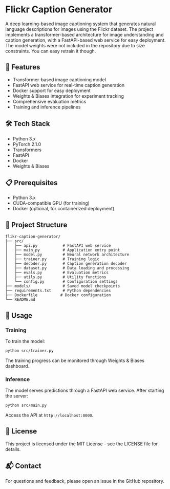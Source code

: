 # Flickr Caption Generator

A deep learning-based image captioning system that generates natural language descriptions for images using the Flickr dataset. The project implements a transformer-based architecture for image understanding and caption generation, with a FastAPI-based web service for easy deployment. The model weights were not included in the repository due to size constraints. You can easy retrain it though.

## 🌟 Features

- Transformer-based image captioning model
- FastAPI web service for real-time caption generation
- Docker support for easy deployment
- Weights & Biases integration for experiment tracking
- Comprehensive evaluation metrics
- Training and inference pipelines

## 🛠 Tech Stack

- Python 3.x
- PyTorch 2.1.0
- Transformers
- FastAPI
- Docker
- Weights & Biases

## 📋 Prerequisites

- Python 3.x
- CUDA-compatible GPU (for training)
- Docker (optional, for containerized deployment)


## 📁 Project Structure

```
flikr-caption-generator/
├── src/
│   ├── api.py           # FastAPI web service
│   ├── main.py          # Application entry point
│   ├── model.py         # Neural network architecture
│   ├── trainer.py       # Training logic
│   ├── decoder.py       # Caption generation decoder
│   ├── dataset.py       # Data loading and processing
│   ├── evals.py         # Evaluation metrics
│   ├── utils.py         # Utility functions
│   └── config.py        # Configuration settings
├── models/              # Saved model checkpoints
├── requirements.txt     # Python dependencies
├── Dockerfile          # Docker configuration
└── README.md
```

## 🎯 Usage

### Training

To train the model:

```bash
python src/trainer.py
```

The training progress can be monitored through Weights & Biases dashboard.

### Inference

The model serves predictions through a FastAPI web service. After starting the server:

```bash
python src/main.py
```

Access the API at `http://localhost:8000`.


## 📄 License

This project is licensed under the MIT License - see the LICENSE file for details.

## 📬 Contact

For questions and feedback, please open an issue in the GitHub repository.
